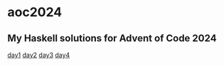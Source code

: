 # aoc2024

## My Haskell solutions for Advent of Code 2024

[day1](src/Day1.hs)
[day2](src/Day2.hs)
[day3](src/Day3.hs)
[day4](src/Day4.hs)
